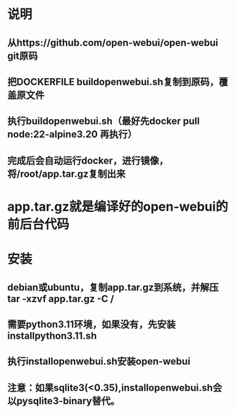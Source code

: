 # 说明
## 从https://github.com/open-webui/open-webui git原码
## 把DOCKERFILE  buildopenwebui.sh复制到原码，覆盖原文件
## 执行buildopenwebui.sh（最好先docker pull node:22-alpine3.20 再执行）
## 完成后会自动运行docker，进行镜像，将/root/app.tar.gz复制出来
# app.tar.gz就是编译好的open-webui的前后台代码

# 安装
## debian或ubuntu，复制app.tar.gz到系统，并解压tar -xzvf app.tar.gz -C /
## 需要python3.11环境，如果没有，先安装installpython3.11.sh
## 执行installopenwebui.sh安装open-webui
## 注意：如果sqlite3(<0.35),installopenwebui.sh会以pysqlite3-binary替代。